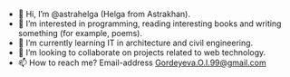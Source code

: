 - 👋 Hi, I’m @astrahelga (Helga from Astrakhan).
- 👀 I’m interested in programming, reading interesting books and writing something (for example, poems).
- 🌱 I’m currently learning IT in architecture and civil engineering.
- 💞️ I’m looking to collaborate on projects related to web technology.
- 📫 How to reach me? Email-address Gordeyeva.O.I.99@gmail.com

<!---
astrahelga/astrahelga is a ✨ special ✨ repository because its `README.md` (this file) appears on your GitHub profile.
You can click the Preview link to take a look at your changes.
--->
